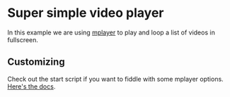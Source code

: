 # Super simple video player

In this example we are using [mplayer](http://mplayerhq.hu) to play and loop a list of videos in fullscreen.

## Customizing

Check out the start script if you want to fiddle with some mplayer options. [Here's the docs](http://www.mplayerhq.hu/design7/documentation.html).
